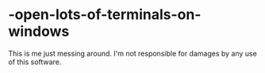 # -open-lots-of-terminals-on-windows
This is me just messing around. I'm not responsible for damages by any use of this software.
